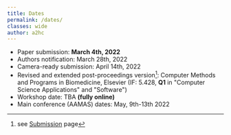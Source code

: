 ```yaml
---
title: Dates
permalink: /dates/
classes: wide
author: a2hc
---
```


 * Paper submission: **March 4th, 2022**
 * Authors notification: March 28th, 2022
 * Camera-ready submission: April 14th, 2022
 * Revised and extended post-proceedings version[^1]: Computer Methods and Programs in Biomedicine, Elsevier (IF: 5.428, **Q1** in "Computer Science Applications" and "Software")
 * Workshop date: TBA **(fully online)**
 * Main conference (AAMAS) dates: May, 9th-13th 2022
 
[^1]: see [Submission](/sub/) page
